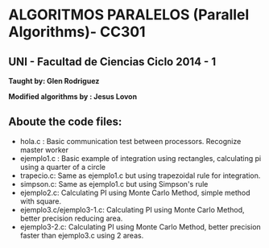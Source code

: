 **ALGORITMOS PARALELOS (Parallel Algorithms)- CC301**
============================

UNI - Facultad de Ciencias
Ciclo 2014 - 1
--------------------------

**Taught by: Glen Rodriguez**

**Modified algorithms by : Jesus Lovon**


Aboute the code files:
-----------------------

- hola.c : Basic communication test between processors. Recognize master worker
- ejemplo1.c : Basic example of integration using rectangles, calculating pi using a quarter of a circle
- trapecio.c: Same as ejemplo1.c but using trapezoidal rule for integration.
- simpson.c: Same as ejemplo1.c but using Simpson's rule
- ejemplo2.c: Calculating PI using Monte Carlo Method, simple method with square.
- ejemplo3.c/ejemplo3-1.c: Calculating PI using Monte Carlo Method, better precision reducing area.
- ejemplo3-2.c: Calculating PI using Monte Carlo Method, better precision faster than ejemplo3.c using 2 areas.
